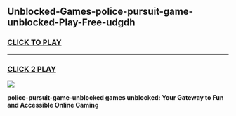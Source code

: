 
## Unblocked-Games-police-pursuit-game-unblocked-Play-Free-udgdh
<h3>
<a href="https://premium76.site?title=police-pursuit-game-unblocked&ref=18A1">CLICK TO PLAY</a></h3>
<hr>

<h3>
<a href="https://premium76.site?title=police-pursuit-game-unblocked&ref=18A1">CLICK 2 PLAY</a>
  
</h3>

<a href="https://premium76.site?title=police-pursuit-game-unblocked&ref=18A1"><img src="https://clearcache.store/games.png"></a>


**police-pursuit-game-unblocked games unblocked: Your Gateway to Fun and Accessible Online Gaming**
